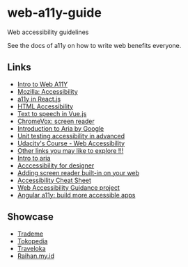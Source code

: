 # web-a11y-guide
Web accessibility guidelines

See the docs of a11y on how to write web benefits everyone.

Links
-----

- [Intro to Web A11Y][0]
- [Mozilla: Accessibility][1]
- [a11y in React.js][2]
- [HTML Accessibility][3]
- [Text to speech in Vue.js][4]
- [ChromeVox: screen reader][10]
- [Introduction to Aria by Google][11]
- [Unit testing accessibility in advanced][12]
- [Udacity's Course - Web Accessibility][13]
- [Other links you may like to explore !!!][14]
- [Intro to aria][15]
- [Acccessibility for designer][16]
- [Adding screen reader built-in on your web][17]
- [Accessibility Cheat Sheet][18]
- [Web Accessibility Guidance project][19]
- [Angular a11y: build more accessible apps][20]

[0]: https://www.w3.org/WAI/fundamentals/accessibility-intro
[1]: https://developer.mozilla.org/en-US/docs/Web/Accessibility
[2]: https://legacy.reactjs.org/docs/accessibility.html
[3]: https://www.w3schools.com/html/html_accessibility.asp
[4]: https://fontawesomeicons.com/tryit/code/vue-js-convert-text-to-speech/0
[10]: https://chrome.google.com/webstore/detail/screen-reader/kgejglhpjiefppelpmljglcjbhoiplfn?hl=en
[11]: https://web.dev/semantics-aria/
[12]: https://medium.com/@raihannismara/unit-testing-for-web-a11y-in-advanced-4ea6f518b087
[13]: https://www.udacity.com/course/web-accessibility--ud891
[14]: https://stephaniewalter.design/blog/accessibility-resources-tools-articles-books-for-designer/
[15]: https://youtu.be/g9Qff0b-lHk?si=S6WS9RsDDDXWh9mK
[16]: https://stephaniewalter.design/blog/accessibility-resources-tools-articles-books-for-designer/
[17]: https://mikewest.org/2011/12/transcript-gdd-accessibility-with-chromevox/
[18]: https://learntheweb.courses/topics/accessibility-cheat-sheet/
[19]: https://govtnz.github.io/web-a11y-guidance/
[20]: https://codelabs.developers.google.com/angular-a11y#12


Showcase
-----

- [Trademe][5]
- [Tokopedia][6]
- [Traveloka][7]
- [Raihan.my.id][8]

[5]: https://www.trademe.co.nz/
[6]: https://www.tokopedia.com/
[7]: https://www.traveloka.com/
[8]: https://raihan.my.id/
